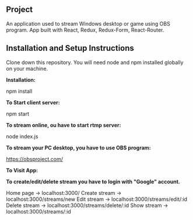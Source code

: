 <h2>Project</h2>
    An application used to stream Windows desktop or game using OBS program. App built with React, Redux, Redux-Form, React-Router.


<h2>Installation and Setup Instructions</h2>

  Clone down this repository. You will need node and npm installed globally on your machine.

<b>Installation:</b>

  npm install

<b>To Start client server: </b>

  npm start
  
<b>To stream online, ou have to start rtmp server: </b>

  node index.js
  
<b>To stream your PC desktop, you have to use OBS program:  </b>

  https://obsproject.com/

<b>To Visit App:</b>

  <b>To create/edit/delete stream you have to login with "Google" account.</b>

  Home page -> localhost:3000/
  Create stream -> localhost:3000/streams/new
  Edit stream -> localhost:3000/streams/edit/:id
  Delete stream -> localhost:3000/streams/delete/:id
  Show stream -> localhost:3000/streams/:id
  
  
